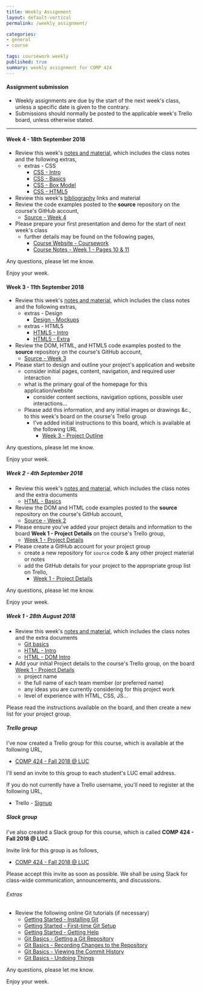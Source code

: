 ```yaml
---
title: Weekly Assignment
layout: default-vertical
permalink: /weekly_assignment/

categories:
- general
- course

tags: coursework weekly
published: true
summary: weekly assignment for COMP 424
---
```


#### Assignment submission
* Weekly assignments are due by the start of the next week's class, unless a specific date is given to the contrary.
* Submissions should normally be posted to the applicable week's Trello board, unless otherwise stated.

***

<!--

#### Week 14 - 27th November 2017

* Review this week's [notes and material](/notes), which includes the class notes, and the following extra documents
  * [Data Stores and APIs - using MongoDB and native driver](/assets/docs/extras/2017/fall/various/data-stores-apis.pdf)
  * [Heroku and Postman](/assets/docs/extras/2017/fall/node-apis/api-heroku-mongo.pdf)
  * [Node.js API](/assets/docs/extras/2017/fall/node-apis/node-todos-api.pdf)
  * [Node.js API Testing](/assets/docs/extras/2017/fall/node-apis/testing-todos-api.pdf)
* Review this week's [bibliography](/bibliography) links and material
* Review this week's code examples,
  * [Source - Week 14](https://github.com/csteach424/source/tree/master/week14)
* Review the final report outline
  * [Final Report Outline](/assets/docs/2017/comp424-final-report-outline.pdf)
* Please prepare your group's project presentation for Monday 4th December 2017
  * as detailed in previous classes, this presentation should be an outline of your final group project
  * please consult the [coursework](/coursework) page for further details
  * each presentation should be a maximum of 10 minutes in length

If there are any special hardware or software requirements for next week's presentation, please let me know before Monday 4th December 2017.

Any questions, please let me know.

Enjoy your week.

#### Week 13 - 20th November 2017

* Review this week's [notes and material](/notes), which includes the class notes, and the extra documents
  * [Google APIs - overview](/assets/docs/extras/2017/fall/various/google-apis-overview.pdf)
  * [Google OAuth 2.0 & APIs](/assets/docs/extras/2017/fall/various/oauth-google-api.pdf)
* Review this week's [bibliography](/bibliography) links and material
* Review this week's code examples,
  * [Source - Week 13](https://github.com/csteach424/source/tree/master/2017/week13)
* Please create a list on the [Week 13 - Final Plan](https://trello.com/b/VjspkzMT/week-13-final-plan) Trello board for your group, and add the following details,
  * please add a brief plan and outline for your group's remaining work
  * this should include any work that is planned towards your group's final project presentation
    * this may include development, research, design, testing, and so on
  * please also include an outline of planned contribution from each group member
* Please continue project design and development for the end of semester final presentation and report
* Please contribute to this week's class discussion on Slack, **#discussion-week13**, by adding the following information,
  * choose two favourite data visualistions you've recently seen in an article, website, mobile application &c.
  * why did you choose these visualisations?
  * what did you like or dislike about each visualisation?
  * outline the underlying data source, for example a census or opinion poll, geographical data, and so on
  * did the visualisation help improve understanding of the data?

Any questions, please let me know.

Enjoy your Thanksgiving holiday!

#### Week 12 - 13th November 2017

* Review this week's [notes and material](/notes), which includes the class notes, and the extra documents
  * [Node.js outline](/assets/docs/extras/2017/fall/node/nodejs-outline.pdf)
  * [Node.js and Express](/assets/docs/extras/2017/fall/node/nodejs-express-outline.pdf)
  * [Node.js and MongoDB](/assets/docs/extras/2017/fall/node/nodejs-mongo-outline.pdf)
* Review the final report outline
  * [Final Report Outline](/assets/docs/2017/comp424-final-report-outline.pdf)
* Review this week's [bibliography](/bibliography) links and material
* Review this week's code examples,
  * [Source - Week 12](https://github.com/csteach424/source/tree/master/week12)
* Prepare for a quiz, which is scheduled for next week's class
  * quiz will include material from the course, class, and extra notes for weeks 10, 11, and 12 inclusive
  * quiz will be approximately 40 minutes in length
  * questions will be multiple choice
  * please bring your laptop or other internet connected device to class
  * this quiz uses an online Google Form
    * **NB:** you'll need a Google account to register for the quiz

* extras - MongoDB & Native Driver
  * [Data Stores and APIs - using MongoDB and native driver](/assets/docs/extras/2018/spring/various/data-stores-apis.pdf)

Any questions, please let me know.

Enjoy your week.

-->

<!--
#### Week 15 - 23rd April 2018

* Please complete your group's final project report
  * suggested report length approximately 10 pages
* Further details can be found in the following outline
  * [Final Report Outline](/assets/docs/extras/2018/spring/comp424-final-report-outline.pdf)
* Report must be submitted by 4.15pm on Monday 30th April 2018
   * send a PDF copy to [nhayward@luc.edu](mailto:nhayward@luc.edu?subject=COMP424 - Final Report)
* Please share with me a copy of your group's final code. This may include the following options,
  * GitHub

**NB:** Don't forget to add details of each member's contributions to the project in this report. If you prefer, you may submit an individual report for this contribution outline to [nhayward@luc.edu](mailto:nhayward@luc.edu?subject=COMP424 - Individual Final Report)

Any questions, please let me know.

Enjoy your week.

#### Week 14 - 16th April 2018

* Review this week's [notes and material](/notes), which includes the class notes, and the extra documents
  * extras - Node.js
    * [Node.js updating](/assets/docs/extras/2018/spring/node/update-nodejs.pdf)
  * extras - Node.js & Express
    * [Node.js & Express starter](/assets/docs/extras/2018/spring/node/node-express-starter.pdf)
  * extras - Node.js API
    * [Heroku & Postman](/assets/docs/extras/2018/spring/node-api-todos/heroku-mongo-postman.pdf)
    * [Data stores & APIs - MongoDB and native driver](/assets/docs/extras/2018/spring/node-api-todos/mongodb-native-driver-api.pdf)
    * [Node Todos API](/assets/docs/extras/2018/spring/node-api-todos/node-todos-api.pdf)
    * [Testing - Node Todos API](/assets/docs/extras/2018/spring/node-api-todos/testing-todos-api.pdf)
  * extras - Node.js & Web Sockets
    * [Node.js & Socket.io](/assets/docs/extras/2018/spring/node/web-sockets/notes-nodejs-socketio.pdf)
  * extras - React starter
    * [JSX Intro](/assets/docs/extras/2018/spring/web-general/react/jsx-intro.pdf)
    * [Proofs](/assets/docs/extras/2018/spring/web-general/react/react-proofs.pdf)
  * extras - Web development - general
    * [Basic geolocation](/assets/docs/extras/2018/spring/web-general/basic/notes-basic-geolocation.pdf)
    * [Basic timestamps](/assets/docs/extras/2018/spring/web-general/basic/notes-basic-timestamps.pdf)
  * extras - Web development - patterns
    * [Observer pattern](/assets/docs/extras/2018/spring/web-general/patterns/observer.pdf)
    * [Pubsub pattern](/assets/docs/extras/2018/spring/web-general/patterns/pubsub.pdf)
* Review this week's [bibliography](/bibliography) links and material
* Review this week's code examples,
  * [Source - Week 14](https://github.com/csteach424/source/tree/master/week14)
* Review the final report outline
  * [Final Report Outline](/assets/docs/extras/2018/spring/comp424-final-report-outline.pdf)
* Please prepare your group's **project presentation** for Monday 23rd April 2018
  * as detailed in previous classes, this presentation should be an outline and demo of your final group project
  * please consult the [coursework](/coursework) page for further details
  * each presentation should be between 10 to 15 minutes in length

If there are any special hardware or software requirements for next week's presentation, please let me know before Monday 23rd April 2018.

Any questions, please let me know.

Enjoy your week.

#### Week 13 - 9th April 2018

* Review this week's [notes and material](/notes), which includes the class notes, and the extra documents
  * extras - Node.js, Express, and MongoDB
    * [Node.js and MongoDB](/assets/docs/extras/2018/spring/node/nodejs-mongo-outline.pdf)
  * extras - Heroku & Git setup
    * [Heroku & Git](/assets/docs/extras/2018/spring/various/git-heroku-setup.pdf)
    * [Heroku & MongoDB](/assets/docs/extras/2018/spring/various/heroku-mongodb-setup.pdf)
  * extras - Final Report Outline
    * [Final Report Outline](/assets/docs/extras/2018/spring/comp424-final-report-outline.pdf)
* Review this week's [bibliography](/bibliography) links and material
* Review this week's code examples,
  * [Source - Week 13](https://github.com/csteach424/source/tree/master/week13)
* Please create a list on the [Week 13 - Final Plan](https://trello.com/b/bdIlzXe8/week-13-final-plan) Trello board for your group, and add the following details,
  * please add a brief plan and outline for your group's remaining work
  * this should include any work that is planned towards your group's final project presentation
    * this may include development, research, design, testing, and so on
  * please also include an outline of planned contribution from each group member
* Please continue project design and development for the end of semester final presentation and report
* Please contribute to this week's class discussion on Slack, **#discussion-week13**, by adding the following information,
  * choose two favourite data visualisations you've recently seen in an article, website, mobile application &c.
  * why did you choose these visualisations?
  * what did you like or dislike about each visualisation?
  * outline the underlying data source, for example a census or opinion poll, geographical data, and so on
  * did the visualisation help improve understanding of the data?

Any questions, please let me know.

Enjoy your week.

#### Week 12 - 2nd April 2018

* Review this week's [notes and material](/notes), which includes the following
  * extras - Node.js and Express
    * [Node.js outline](/assets/docs/extras/2018/spring/node/nodejs-outline.pdf)
    * [Node.js and Express](/assets/docs/extras/2018/spring/node/nodejs-express-outline.pdf)
  * extras - various
    * [Google APIs - overview](/assets/docs/extras/2018/spring/various/google-apis-overview.pdf)
    * [Google OAuth 2.0 & APIs](/assets/docs/extras/2018/spring/various/oauth-google-api.pdf)
* Review this week's [bibliography](/bibliography) links and material
* Review this week's code examples,
  * [Source - Week 12](https://github.com/csteach424/source/tree/master/week12)
  * [Source - Extras](https://github.com/csteach424/source/tree/master/extras)
* Please contribute to this week's class discussion on Slack, **#discussion-week12**, for the website, [Momotaro Chicago](http://www.momotarochicago.com/)
  * please consider this site's overall aesthetics, graphics, and general images
  * does the form match the intended function?
  * is it a useful website for its intended target, a restaurant?
  * what would you change in the site's design and usage, and why?

Any questions, please let me know.

Enjoy your week.

#### Week 11 - 26th March 2018

* Review this week's [notes and material](/notes), which includes the class notes
* Review this week's [bibliography](/bibliography) links and material
* Review this week's code examples,
  * [Source - Week 11](https://github.com/csteach424/source/tree/master/week11)
* Please create a list on the [Week 11 - Patterns](https://trello.com/b/WEAm1X2K/week-11-patterns) Trello board for your group, and add the following details,
  * examples of interaction within your site that would benefit from using *deferred* object
    * **n.b.** it is not necessary to detail every instance of the above usage within your site. For example, if you have event handlers for buttons, it is not necessary to detail every single button that would benefit from the Deferred object. Where there is replication of usage, one example will suffice.
* Please contribute to this week's class discussion on Slack, **#discussion-week11**, for the website, [The Louvre](http://www.louvre.fr/en/)
  * please consider this site's presentation of media, and its organisation and structure
  * how does the site present its cultural assets to help engage with users and visitors?
  * consider data organisation, and the available search and filter options?
    * how easy is it to find examples of artefacts and objects within the site's catalogue?
  * how well do they manage the presentation of site resources in different natural languages?
    * e.g. did you notice any difference in content, format, or options from French to English &c.?

Any questions, please let me know.

Enjoy your week.

#### Week 10 - 19th March 2018

* Review this week's [notes and material](/notes), which includes the class notes, and the extra documents
  * [design and information architecture](/assets/docs/extras/2018/spring/design/design-information-architecture.pdf)
  * [JS - Generators and Promises](/assets/docs/extras/2018/spring/js/js-generators-promises.pdf)
* Review this week's [bibliography](/bibliography) links and material
* Review this week's code examples,
  * [Source - Week 10](https://github.com/csteach424/source/tree/master/week10)
* Prepare for a quiz, which is scheduled for next week's class
  * quiz will include material from the course, class, and extra notes for weeks 5 to 10 inclusive
  * quiz will be approximately 40 minutes in length
  * questions will be multiple choice
  * please bring your laptop or other internet connected device to class
  * this quiz uses an online Google Form
    * **n.b.** you'll need a Google account to register for the quiz

Any questions, please let me know.

Enjoy your week.

#### Week 9 - 12th March 2018

* Complete the following peer review forms individually for the DEV Week projects and presentations
  * [1 - Group A](https://goo.gl/forms/HYKvvYmqRkityOkZ2)
  * [2 - Group B](https://goo.gl/forms/wnQxYiLEfDB8wJdJ2)
  * [3 - Group C](https://goo.gl/forms/9vxKtBd51PWZt5983)
  * [4 - Group D](https://goo.gl/forms/dGMfAoWhloKWGVuL2)
  * [5 - Group E](https://goo.gl/forms/u6mWcnFvh2OM3fUB2)
  * [6 - Group F](https://goo.gl/forms/T68uMnccF8D3pv3z2)
* Complete these peer review forms by **Monday 19th March 2018** at the latest
  * please complete these forms individually, and **NOT** as a project group
* You may use the new **Slack** channel, **#dev-week-review**, for posting any questions, comments, or other information regarding these peer reviews for the DEV Week
* Please add your DEV week presentation files, notes, &c. to the following board on Trello,
  * [Week 9 - DEV Week Presentation Files](https://trello.com/b/JrRwxijz/week-9-dev-week-presentation-files)
  * Please add these files as soon as possible, and by **Monday 19th March 2018** at the latest
  * instructions are included as a list on the above board
* Please share your completed DEV Week code, and any associated files or data, with myself
  * code &c. should be pushed to your group's repository on GitHub
  * please share these files by **Monday 19th March 2018** at the latest
* Complete the following Trello board,
  * [Week 9 - DEV Week Contributions](https://trello.com/b/bLWt0d4A/week-9-dev-week-contributions)
  * this board is **important** - it will help to establish member contributions for the DEV week project
  * please complete this requirement by **Monday 19th March 2018** at the latest
* Please contribute to this week's class discussion on the Slack channel, **#discussion-week9**, for the website, [Werner Design Werks](http://wdw.com/)
  * consider overall aesthetics for the website, including use of typography, images...
  * consider organisation and presentation of data
  * consider website's design as a reflection of its goals
    * e.g. how is the content influencing the site's design, organisation, and general layout
  * how do they use their site to engage with their users, customers, and general visitors?
    * e.g. is the site a reflection of the company or a simple tool to attract attention, and so on

Any questions, please let me know.

Enjoy your week.

#### Week 8 - 5th March 2018

* N/A - Spring Break

Enjoy your week, and Spring Break.

#### Week 7 - 26th February 2018

* Review this week's [notes and material](/notes), which includes the class notes, and the extra documents
  * extras - Design
    * [designing our app](/assets/docs/extras/2018/spring/design/design-our-app.pdf)
* Review this week's [bibliography](/bibliography) links and material
* Review this week's code examples,
  * [Source - Week 7](https://github.com/csteach424/source/tree/master/week7)
* Please start to prepare your DEV week group project and demonstration, as outlined in this week's class
  * further details can be found on pages 2, 3, and 4 of this week's class [notes](/assets/docs/2018/comp424-week7.pdf)
  * details are also available in the [Coursework](/coursework/#assessment2) section of this site
* Please add updates on your group's project development to the course's Trello group,
  * [Week 7 - DEV Week](https://trello.com/b/awQ43MKR/week-7-dev-week)
  * I've added instructions on this board.

**n.b.** **NO** formal class next week - work as a group on your DEV Week project.

Any questions, please let me know.

Enjoy your week, and Spring Break.

#### Week 6 - 19th February 2018

* Review this week's [notes and material](/notes), which includes the class notes, and the extra documents
  * extras - JS
    * [JS - core](/assets/docs/extras/2018/spring/js/js-core.pdf)
    * [JS - json](/assets/docs/extras/2018/spring/js/js-json.pdf)
* Review this week's [bibliography](/bibliography) links and material
* Review this week's code examples,
  * [Source - Week 6](https://github.com/csteach424/source/tree/master/week6)
* Please contribute to this week's class discussion on the course's Slack group, channel **#discussion-week6**, for the website, [Uniqlo](http://www.uniqlo.com/us/)
  * consider organisation of content
  * general consistency of design, colours, interaction options
  * navigation and data presentation patterns

Enjoy your week.

#### Week 5 - 12th February 2018

* Review this week's [notes and material](/notes), which includes the class notes, and the extra documents
  * extras - Design
    * [design and interface](/assets/docs/extras/2018/spring/design/design-interface-intro.pdf)
  * extras - JS
    * [JS - intro](/assets/docs/extras/2018/spring/js/js-intro.pdf)
    * [JS - logic](/assets/docs/extras/2018/spring/js/js-logic.pdf)
* Review this week's [bibliography](/bibliography) links and material
* Review this week's code examples,
  * [Source - Week 5](https://github.com/csteach424/source/tree/master/week5)

Any questions, please let me know.

Enjoy your week.

-->

#### Week 4 - 18th September 2018

* Review this week's [notes and material](/notes), which includes the class notes and the following extras,
  * extras - CSS
    * [CSS - Intro](/assets/docs/extras/2018/fall/css/css-intro.pdf)
    * [CSS - Basics](/assets/docs/extras/2018/fall/css/css-basics.pdf)
    * [CSS - Box Model](/assets/docs/extras/2018/fall/css/css-box-model.pdf)
    * [CSS - HTML5](/assets/docs/extras/2018/fall/css/css-html5.pdf)
* Review this week's [bibliography](/bibliography) links and material
* Review the code examples posted to the **source** repository on the course's GitHub account,
  * [Source - Week 4](https://github.com/csteach424/source/tree/master/week4)
* Please prepare your first presentation and demo for the start of next week's class
  * further details may be found on the following pages,
    * [Course Website - Coursework](http://csteach424.github.io/coursework/#assessment2)
    * [Course Notes - Week 1 - Pages 10 & 11](http://csteach424.github.io/assets/docs/2018/fall/comp424-week1.pdf)

Any questions, please let me know.

Enjoy your week.

#### Week 3 - 11th September 2018

* Review this week's [notes and material](/notes), which includes the class notes and the following extras,
  * extras - Design
    * [Design - Mockups](/assets/docs/extras/2018/fall/design/design-mockups.pdf)
  * extras - HTML5
    * [HTML5 - Intro](/assets/docs/extras/2018/fall/html5/html5-intro.pdf)
    * [HTML5 - Extra](/assets/docs/extras/2018/fall/html5/html5-extra.pdf)
* Review the DOM, HTML, and HTML5 code examples posted to the **source** repository on the course's GitHub account,
  * [Source - Week 3](https://github.com/csteach424/source/tree/master/week3)
* Please start to design and outline your project's application and website
  * consider initial pages, content, navigation, and required user interaction
  * what is the primary goal of the homepage for this application/website
    * consider content sections, navigation options, possible user interactions...
  * Please add this information, and any initial images or drawings &c., to this week's board on the course's Trello group
    * I've added initial instructions to this board, which is available at the following URL
      * [Week 3 - Project Outline](https://trello.com/b/SGFSsfWJ/week-3-project-outline)

Any questions, please let me know.

Enjoy your week.

##### Week 2 - 4th September 2018
* Review this week's [notes and material](/notes), which includes the class notes and the extra documents
  * [HTML - Basics](/assets/docs/extras/2018/fall/html/html-basics.pdf)
* Review the DOM and HTML code examples posted to the **source** repository on the course's GitHub account,
  * [Source - Week 2](https://github.com/csteach424/source/tree/master/week2)
* Please ensure you've added your project details and information to the board **Week 1 - Project Details** on the course's Trello group,
  * [Week 1 - Project Details](https://trello.com/b/YYRSir8c)
* Please create a GitHub account for your project group
  * create a new repository for `source` code & any other project material or notes
  * add the GitHub details for your project to the appropriate group list on Trello,
    * [Week 1 - Project Details](https://trello.com/b/YYRSir8c)

Any questions, please let me know.

Enjoy your week.


##### Week 1 - 28th August 2018

* Review this week's [notes and material](/notes), which includes the class notes and the extra documents
  * [Git basics](/assets/docs/extras/git-basics.pdf)
  * [HTML - Intro](/assets/docs/extras/2018/fall/html/html-intro.pdf)
  * [HTML - DOM Intro](/assets/docs/extras/2018/fall/html/html-dom-intro.pdf)
* Add your initial Project details to the course's Trello group, on the board [Week 1 - Project Details](https://trello.com/b/YYRSir8c)
  * project name
  * the full name of each team member (or preferred name)
  * any ideas you are currently considering for this project work
  * level of experience with HTML, CSS, JS...

Please read the instructions available on the board, and then create a new list for your project group.

##### Trello group
I've now created a Trello group for this course, which is available at the following URL,

  * [COMP 424 - Fall 2018 @ LUC](https://trello.com/csteach424)

I'll send an invite to this group to each student's LUC email address.

If you do not currently have a Trello username, you'll need to register at the following URL,

  * Trello - [Signup](https://trello.com/signup)

##### Slack group
I've also created a Slack group for this course, which is called **COMP 424 - Fall 2018 @ LUC**.

Invite link for this group is as follows,

  * [COMP 424 - Fall 2018 @ LUC](https://join.slack.com/t/csteach424-2018/shared_invite/enQtNDIzMjYyMDUwOTc2LTE0Y2MwZGIxOGEyNDk2YjRlMDIwNTRjMzZkN2M0NTQxMmE1MjhiYmEwNWUyMDc1OThhYmZhZWUzYzFmNzY1ZTE)

Please accept this invite as soon as possible. We shall be using Slack for class-wide communication, announcements, and discussions.

###### Extras
* Review the following online Git tutorials (if necessary)
  * [Getting Started - Installing Git](http://git-scm.com/book/en/v2/Getting-Started-Installing-Git)
  * [Getting Started - First-time Git Setup](http://git-scm.com/book/en/v2/Getting-Started-First-Time-Git-Setup)
  * [Getting Started - Getting Help](http://git-scm.com/book/en/v2/Getting-Started-Getting-Help)
  * [Git Basics - Getting a Git Repository](http://git-scm.com/book/en/v2/Git-Basics-Getting-a-Git-Repository)
  * [Git Basics - Recording Changes to the Repository](http://git-scm.com/book/en/v2/Git-Basics-Recording-Changes-to-the-Repository)
  * [Git Basics - Viewing the Commit History](http://git-scm.com/book/en/v2/Git-Basics-Viewing-the-Commit-History)
  * [Git Basics - Undoing Things](http://git-scm.com/book/en/v2/Git-Basics-Undoing-Things)

Any questions, please let me know.

Enjoy your week.

